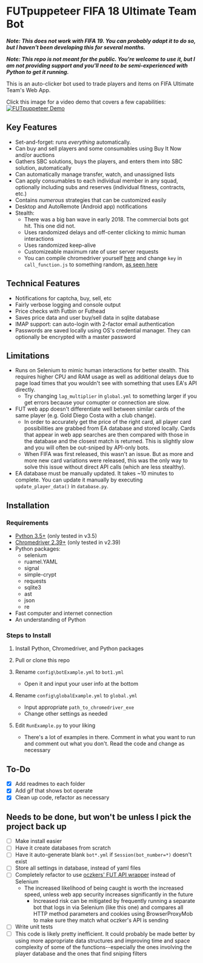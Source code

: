 # FUTpuppeteer FIFA 18 Ultimate Team Bot

*__Note: This does not work with FIFA 19. You can probably adapt it to do so, but I haven't been developing this for several months.__*

*__Note: This repo is not meant for the public. You're welcome to use it, but I am not providing support and you'll need to be semi-experienced with Python to get it running.__*

This is an auto-clicker bot used to trade players and items on FIFA Ultimate Team's Web App.

Click this image for a video demo that covers a few capabilities:
[![FUTpuppeteer Demo](https://i.imgur.com/TsWZ6hb.jpg)](https://streamable.com/9616t)

## Key Features

* Set-and-forget: runs *everything* automatically.
* Can buy and sell players and some consumables using Buy It Now and/or auctions
* Gathers SBC solutions, buys the players, and enters them into SBC solution, automatically
* Can automatically manage transfer, watch, and unassigned lists
* Can apply consumables to each individual member in any squad, optionally including subs and reserves (individual fitness, contracts, etc.)
* Contains *numerous* strategies that can be customized easily
* Desktop and AutoRemote (Android app) notifications
* Stealth:
  * There was a big ban wave in early 2018. The commercial bots got hit. This one did not.
  * Uses randomized delays and off-center clicking to mimic human interactions
  * Uses randomized keep-alive
  * Customizeable maximum rate of user server requests
  * You can compile chromedriver yourself [here](https://chromium.googlesource.com/chromium/src/+/master/docs/windows_build_instructions.md) and change `key` in `call_function.js` to something random, [as seen here](https://stackoverflow.com/a/41220267/7729352)

## Technical Features

* Notifications for captcha, buy, sell, etc
* Fairly verbose logging and console output
* Price checks with Futbin or Futhead
* Saves price data and user buy/sell data in sqlite database
* IMAP support: can auto-login with 2-factor email authentication
* Passwords are saved locally using OS's credential manager. They can optionally be encrypted with a master password

## Limitations

* Runs on Selenium to mimic human interactions for better stealth. This requires higher CPU and RAM usage as well as additional delays due to page load times that you wouldn't see with something that uses EA's API directly.
  * Try changing `lag_multiplier` in `global.yml` to something larger if you get errors because your comupter or connection are slow.
* FUT web app doesn't differentiate well between similar cards of the same player (e.g. Gold Diego Costa with a club change).
  * In order to accurately get the price of the right card, all player card possibilities are grabbed from EA database and stored locally. Cards that appear in web app searches are then compared with those in the database and the closest match is returned. This is slightly slow and you will often be out-sniped by API-only bots.
  * When FIFA was first released, this wasn't an issue. But as more and more new card variations were released, this was the only way to solve this issue without direct API calls (which are less stealthy).
* EA database must be manually updated. It takes ~10 minutes to complete. You can update it manually by executing `update_player_data()` in `database.py`.

## Installation

### Requirements

* [Python 3.5+](https://www.python.org/downloads/) (only tested in v3.5)
* [Chromedriver 2.39+](http://chromedriver.chromium.org/downloads) (only tested in v2.39)
* Python packages:
  * selenium
  * ruamel.YAML
  * signal
  * simple-crypt
  * requests
  * sqlite3
  * ast
  * json
  * re
* Fast computer and internet connection
* An understanding of Python

### Steps to Install

1. Install Python, Chromedriver, and Python packages
2. Pull or clone this repo

3. Rename `config\botExample.yml` to `bot1.yml`
    * Open it and input your user info at the bottom
4. Rename `config\globalExample.yml` to `global.yml`
    * Input appropriate `path_to_chromedriver_exe`
    * Change other settings as needed
5. Edit `RunExample.py` to your liking
    * There's a lot of examples in there. Comment in what you want to run and comment out what you don't. Read the code and change as necessary

## To-Do

- [X] Add readmes to each folder
- [X] Add gif that shows bot operate
- [X] Clean up code, refactor as necessary

## Needs to be done, but won't be unless I pick the project back up

- [ ] Make install easier
- [ ] Have it create databases from scratch
- [ ] Have it auto-generate blank `bot*.yml` if `Session(bot_number=*)` doesn't exist
- [ ] Store all settings in database, instead of yaml files
- [ ] Completely refactor to use [oczkers' FUT API wrapper](https://github.com/futapi/fut) instead of Selenium
  * The increased likelihood of being caught is worth the increased speed, unless web app security increases significantly in the future
    * Increased risk can be mitigated by frequently running a separate bot that logs in via Selenium (like this one) and compares all HTTP method parameters and cookies using BrowserProxyMob to make sure they match what oczker's API is sending
- [ ] Write unit tests
- [ ] This code is likely pretty inefficient. It could probably be made better by using more appropriate data structures and improving time and space complexity of some of the functions--especially the ones involving the player database and the ones that find sniping filters